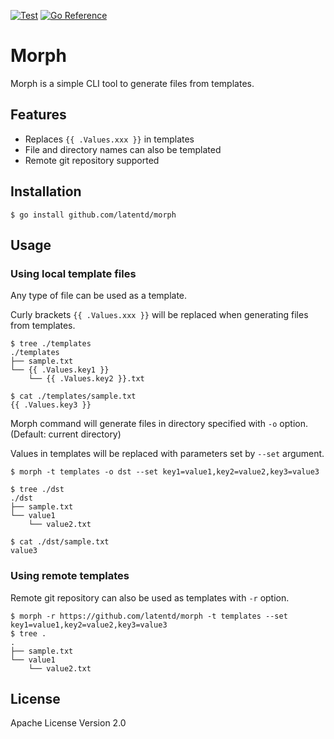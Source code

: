 [![Test](https://github.com/latentd/morph/actions/workflows/test.yml/badge.svg)](https://github.com/latentd/morph/actions?query=workflow%3ATest)
[![Go Reference](https://pkg.go.dev/badge/github.com/latentd/morph.svg)](https://pkg.go.dev/github.com/latentd/morph)

# Morph

Morph is a simple CLI tool to generate files from templates.

## Features 

* Replaces `{{ .Values.xxx }}` in templates
* File and directory names can also be templated
* Remote git repository supported

## Installation

```
$ go install github.com/latentd/morph
```

## Usage

### Using local template files

Any type of file can be used as a template.

Curly brackets `{{ .Values.xxx }}` will be replaced when generating files from templates.

```
$ tree ./templates
./templates
├── sample.txt
└── {{ .Values.key1 }}
    └── {{ .Values.key2 }}.txt

$ cat ./templates/sample.txt
{{ .Values.key3 }}
```

Morph command will generate files in directory specified with `-o` option. (Default: current directory)

Values in templates will be replaced with parameters set by `--set` argument.

```
$ morph -t templates -o dst --set key1=value1,key2=value2,key3=value3

$ tree ./dst
./dst
├── sample.txt
└── value1
    └── value2.txt

$ cat ./dst/sample.txt
value3
```

### Using remote templates

Remote git repository can also be used as templates with `-r` option.

```
$ morph -r https://github.com/latentd/morph -t templates --set key1=value1,key2=value2,key3=value3
$ tree .
.
├── sample.txt
└── value1
    └── value2.txt
```

## License

Apache License Version 2.0
